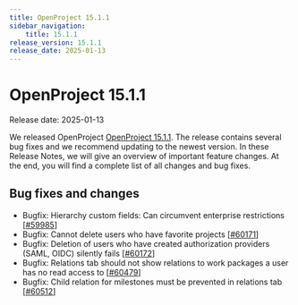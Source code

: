 ```yaml
---
title: OpenProject 15.1.1
sidebar_navigation:
    title: 15.1.1
release_version: 15.1.1
release_date: 2025-01-13
---
```


# OpenProject 15.1.1

Release date: 2025-01-13

We released OpenProject [OpenProject 15.1.1](https://community.openproject.org/versions/2162).
The release contains several bug fixes and we recommend updating to the newest version.
In these Release Notes, we will give an overview of important feature changes.
At the end, you will find a complete list of all changes and bug fixes.

<!--more-->

## Bug fixes and changes

<!-- Warning: Anything within the below lines will be automatically removed by the release script -->
<!-- BEGIN AUTOMATED SECTION -->

- Bugfix: Hierarchy custom fields: Can circumvent enterprise restrictions \[[#59985](https://community.openproject.org/wp/59985)\]
- Bugfix: Cannot delete users who have favorite projects \[[#60171](https://community.openproject.org/wp/60171)\]
- Bugfix: Deletion of users who have created authorization providers (SAML, OIDC) silently fails \[[#60172](https://community.openproject.org/wp/60172)\]
- Bugfix: Relations tab should not show relations to work packages a user has no read access to \[[#60479](https://community.openproject.org/wp/60479)\]
- Bugfix: Child relation for milestones must be prevented in relations tab \[[#60512](https://community.openproject.org/wp/60512)\]

<!-- END AUTOMATED SECTION -->
<!-- Warning: Anything above this line will be automatically removed by the release script -->
